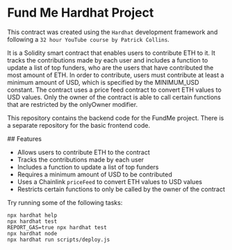 # Fund Me Hardhat Project

This contract was created using the `Hardhat` development framework and following a `32 hour YouTube course by Patrick Collins`. 

It is a Solidity smart contract that enables users to contribute ETH to it. It tracks the contributions made by each user and includes a function to update a list of top funders, who are the users that have contributed the most amount of ETH. In order to contribute, users must contribute at least a minimum amount of USD, which is specified by the MINIMUM_USD constant. The contract uses a price feed contract to convert ETH values to USD values. Only the owner of the contract is able to call certain functions that are restricted by the onlyOwner modifier.

This repository contains the backend code for the FundMe project. There is a separate repository for the basic frontend code.

## Features

- Allows users to contribute ETH to the contract
- Tracks the contributions made by each user
- Includes a function to update a list of top funders
- Requires a minimum amount of USD to be contributed
- Uses a Chainlink `priceFeed` to convert ETH values to USD values
- Restricts certain functions to only be called by the owner of the contract

Try running some of the following tasks:

```shell
npx hardhat help
npx hardhat test
REPORT_GAS=true npx hardhat test
npx hardhat node
npx hardhat run scripts/deploy.js
```

